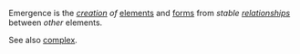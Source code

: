 Emergence is the *[creation](https://github.com/gcassel/Modular-Organization-Terminology/blob/master/terms/create.md) of* [elements](https://github.com/gcassel/Modular-Organization-Terminology/blob/master/terms/element.md) and [forms](https://github.com/gcassel/Modular-Organization-Terminology/blob/master/terms/form.md) from *stable [relationships](https://github.com/gcassel/Modular-Organization-Terminology/blob/master/terms/relationship.md)* between *other* elements.
 
 See also [complex](https://github.com/gcassel/Modular-Organization-Terminology/blob/master/terms/complex.md).
